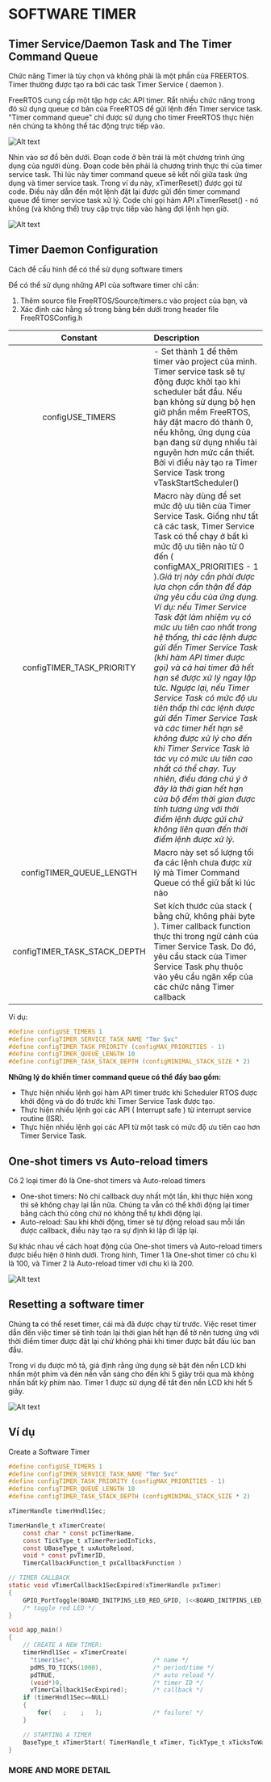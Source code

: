 # SOFTWARE TIMER

## Timer Service/Daemon Task and The Timer Command Queue

Chức năng Timer là tùy chọn và không phải là một phần của FREERTOS. Timer thường được tạo ra bởi các task Timer Service ( daemon ).

FreeRTOS cung cấp một tập hợp các API timer. Rẩt nhiều chức năng trong đó sử dụng queue cơ bản của FreeRTOS để gửi lệnh đến Timer service task.  "Timer command queue" chỉ được sử dụng cho timer FreeRTOS thực hiện nên chúng ta không thể tác động trực tiếp vào.

![Alt text](image-12.png)

Nhìn vào sơ đồ bên dưới. Đoạn code ở bên trái là một chương trình ứng dụng của người dùng. Đoạn code bên phải là chương trình thực thi của timer service task. Thì lúc này timer command queue sẽ kết nối giữa task ứng dụng và timer service task. Trong ví dụ này, xTimerReset() được gọi từ code. Điều này dẫn đến một lệnh đặt lại được gửi đến timer command queue để timer service task xử lý. Code chỉ gọi hàm API xTimerReset() - nó không (và không thể) truy cập trực tiếp vào hàng đợi lệnh hẹn giờ. 

![Alt text](image-13.png)

## Timer Daemon Configuration

Cách để cấu hình để có thể sử dụng software timers

Để có thể sử dụng những API của software timer chỉ cần:

1. Thêm source file FreeRTOS/Source/timers.c vào project của bạn, và
2. Xác định các hằng số trong bảng bên dưới trong header file FreeRTOSConfig.h

| Constant | Description |
|:---------:|:------------|
| configUSE_TIMERS | - Set thành 1 để thêm timer vào project của mình. Timer service task sẽ tự động được khởi tạo khi scheduler bắt đầu. Nếu bạn không sử dụng bộ hẹn giờ phần mềm FreeRTOS, hãy đặt macro đó thành 0, nếu không, ứng dụng của bạn đang sử dụng nhiều tài nguyên hơn mức cần thiết. Bởi vì điều này tạo ra Timer Service Task trong vTaskStartScheduler() |
| configTIMER_TASK_PRIORITY | Macro này dùng để set mức độ ưu tiên của Timer Service Task. Giống như tất cả các task, Timer Service Task có thể chạy ở bất kì mức độ ưu tiên nào từ 0 đến ( configMAX_PRIORITIES - 1 ).*Giá trị này cần phải được lựa chọn cẩn thận để đáp ứng yêu cầu của ứng dụng. Ví dụ: nếu Timer Service Task đặt làm nhiệm vụ có mức ưu tiên cao nhất trong hệ thống, thì các lệnh được gửi đến Timer Service Task (khi hàm API timer được gọi) và cả hai timer đã hết hạn sẽ được xử lý ngay lập tức. Ngược lại, nếu Timer Service Task có mức độ ưu tiên thấp thì các lệnh được gửi đến Timer Service Task và các timer hết hạn sẽ không được xử lý cho đến khi Timer Service Task là tác vụ có mức ưu tiên cao nhất có thể chạy. Tuy nhiên, điều đáng chú ý ở đây là thời gian hết hạn của bộ đếm thời gian được tính tương ứng với thời điểm lệnh được gửi chứ không liên quan đến thời điểm lệnh được xử lý.*|
| configTIMER_QUEUE_LENGTH | Macro này set số lượng tối đa các lệnh chưa được xử lý mà Timer Command Queue có thể giữ bất kì lúc nào |
| configTIMER_TASK_STACK_DEPTH | Set kích thước của stack ( bằng chữ, không phải byte ). Timer callback function thực thi trong ngữ cảnh của Timer Service Task. Do đó, yêu cầu stack của Timer Service Task phụ thuộc vào yêu cầu ngăn xếp của các chức năng Timer callback | 

Ví dụ:
```C
#define configUSE_TIMERS 1
#define configTIMER_SERVICE_TASK_NAME "Tmr Svc"
#define configTIMER_TASK_PRIORITY (configMAX_PRIORITIES - 1)
#define configTIMER_QUEUE_LENGTH 10
#define configTIMER_TASK_STACK_DEPTH (configMINIMAL_STACK_SIZE * 2)
```
**Những lý do khiến timer command queue có thể đầy bao gồm:**
* Thực hiện nhiều lệnh gọi hàm API timer trước khi Scheduler RTOS được khởi động và do đó trước khi Timer Service Task được tạo.
* Thực hiện nhiều lệnh gọi các API ( Interrupt safe ) từ interrupt service routine (ISR).
* Thực hiện nhiều lệnh gọi các API từ một task có mức độ ưu tiên cao hơn Timer Service Task.


## One-shot timers vs Auto-reload timers

Có 2 loại timer đó là One-shot timers và Auto-reload timers 
* One-shot timers: Nó chỉ callback duy nhất một lần, khi thực hiện xong thì sẽ không chạy lại lần nữa. Chúng ta vẫn có thể khởi động lại timer bằng cách thủ công chứ nó không thể tự khởi động lại.
* Auto-reload: Sau khi khởi động, tỉmer sẽ tự động reload sau mỗi lần được callback, điều này tạo ra sự định kì lặp đi lặp lại.

Sự khác nhau về cách hoạt động của One-shot timers và Auto-reload timers được biểu hiện ở hình dưới. Trong hình, Timer 1 là One-shot tỉmer có chu kì là 100, và Timer 2 là Auto-reload timer với chu kì là 200.

![Alt text](image-14.png)

## Resetting a software timer

Chúng ta có thể reset timer, cái mà đã được chạy từ trước. Việc reset timer dẫn đến việc timer sẽ tính toán lại thời gian hết hạn để tở nên tương ứng với thời điểm timer được đặt lại chứ không phải khi timer được bắt đầu lúc ban đầu.

Trong ví dụ được mô tả, giả định rằng ứng dụng sẽ bật đèn nền LCD khi nhấn một phím và đèn nền vẫn sáng cho đến khi 5 giây trôi qua mà không nhấn bất kỳ phím nào. Timer 1 được sử dụng để tắt đèn nền LCD khi hết 5 giây.

![Alt text](image-15.png)

## Ví dụ 

Create a Software Timer

```C
#define configUSE_TIMERS 1
#define configTIMER_SERVICE_TASK_NAME "Tmr Svc"
#define configTIMER_TASK_PRIORITY (configMAX_PRIORITIES - 1)
#define configTIMER_QUEUE_LENGTH 10
#define configTIMER_TASK_STACK_DEPTH (configMINIMAL_STACK_SIZE * 2)

xTimerHandle timerHndl1Sec;

TimerHandle_t xTimerCreate( 
    const char * const pcTimerName, 
    const TickType_t xTimerPeriodInTicks,
    const UBaseType_t uxAutoReload,
    void * const pvTimerID,
    TimerCallbackFunction_t pxCallbackFunction )

// TIMER CALLBACK
static void vTimerCallback1SecExpired(xTimerHandle pxTimer) 
{
    GPIO_PortToggle(BOARD_INITPINS_LED_RED_GPIO, 1<<BOARD_INITPINS_LED_RED_PIN); 
    /* toggle red LED */
}

void app_main()
{
    // CREATE A NEW TIMER:
    timerHndl1Sec = xTimerCreate(
      "timer1Sec",                      /* name */
      pdMS_TO_TICKS(1000),              /* period/time */
      pdTRUE,                           /* auto reload */
      (void*)0,                         /* timer ID */
      vTimerCallback1SecExpired);       /* callback */
    if (timerHndl1Sec==NULL) 
    {
        for(   ;    ;   );              /* failure! */
    }

    // STARTING A TIMER
    BaseType_t xTimerStart( TimerHandle_t xTimer, TickType_t xTicksToWait );
}
```

### MORE AND MORE DETAIL

